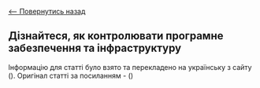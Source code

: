 [<-- Повернутись назад](docs/devops/index.md)

## Дізнайтеся, як контролювати програмне забезпечення та інфраструктуру

Інформацію для статті було взято та перекладено на українську з сайту (). Оригінал статті за посиланням - ()